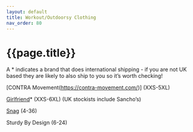 ```yaml
---
layout: default
title: Workout/Outdoorsy Clothing
nav_order: 80
---
```


# {{page.title}}

A * indicates a brand that does international shipping - if you are not UK based they are likely to also ship to you so it’s worth checking!

[CONTRA Movement(https://contra-movement.com/)] (XXS-5XL)

[Girlfriend](https://girlfriend.com/)* (XXS-6XL) (UK stockists include Sancho’s)

[Snag](https://snagtights.com/) (4-36)

Sturdy By Design (6-24)
